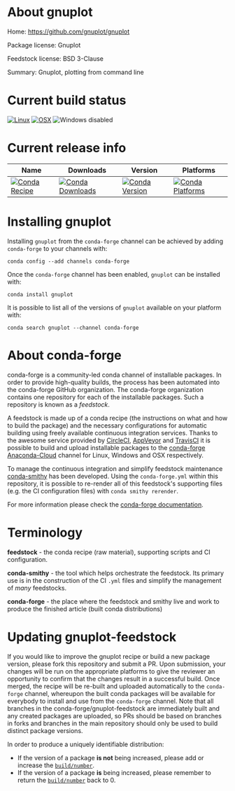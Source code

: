 About gnuplot
=============

Home: https://github.com/gnuplot/gnuplot

Package license: Gnuplot

Feedstock license: BSD 3-Clause

Summary: Gnuplot, plotting from command line



Current build status
====================

[![Linux](https://img.shields.io/circleci/project/github/conda-forge/gnuplot-feedstock/master.svg?label=Linux)](https://circleci.com/gh/conda-forge/gnuplot-feedstock)
[![OSX](https://img.shields.io/travis/conda-forge/gnuplot-feedstock/master.svg?label=macOS)](https://travis-ci.org/conda-forge/gnuplot-feedstock)
![Windows disabled](https://img.shields.io/badge/Windows-disabled-lightgrey.svg)

Current release info
====================

| Name | Downloads | Version | Platforms |
| --- | --- | --- | --- |
| [![Conda Recipe](https://img.shields.io/badge/recipe-gnuplot-green.svg)](https://anaconda.org/conda-forge/gnuplot) | [![Conda Downloads](https://img.shields.io/conda/dn/conda-forge/gnuplot.svg)](https://anaconda.org/conda-forge/gnuplot) | [![Conda Version](https://img.shields.io/conda/vn/conda-forge/gnuplot.svg)](https://anaconda.org/conda-forge/gnuplot) | [![Conda Platforms](https://img.shields.io/conda/pn/conda-forge/gnuplot.svg)](https://anaconda.org/conda-forge/gnuplot) |

Installing gnuplot
==================

Installing `gnuplot` from the `conda-forge` channel can be achieved by adding `conda-forge` to your channels with:

```
conda config --add channels conda-forge
```

Once the `conda-forge` channel has been enabled, `gnuplot` can be installed with:

```
conda install gnuplot
```

It is possible to list all of the versions of `gnuplot` available on your platform with:

```
conda search gnuplot --channel conda-forge
```


About conda-forge
=================

conda-forge is a community-led conda channel of installable packages.
In order to provide high-quality builds, the process has been automated into the
conda-forge GitHub organization. The conda-forge organization contains one repository
for each of the installable packages. Such a repository is known as a *feedstock*.

A feedstock is made up of a conda recipe (the instructions on what and how to build
the package) and the necessary configurations for automatic building using freely
available continuous integration services. Thanks to the awesome service provided by
[CircleCI](https://circleci.com/), [AppVeyor](http://www.appveyor.com/)
and [TravisCI](https://travis-ci.org/) it is possible to build and upload installable
packages to the [conda-forge](https://anaconda.org/conda-forge)
[Anaconda-Cloud](http://docs.anaconda.org/) channel for Linux, Windows and OSX respectively.

To manage the continuous integration and simplify feedstock maintenance
[conda-smithy](http://github.com/conda-forge/conda-smithy) has been developed.
Using the ``conda-forge.yml`` within this repository, it is possible to re-render all of
this feedstock's supporting files (e.g. the CI configuration files) with ``conda smithy rerender``.

For more information please check the [conda-forge documentation](https://conda-forge.org/docs/).

Terminology
===========

**feedstock** - the conda recipe (raw material), supporting scripts and CI configuration.

**conda-smithy** - the tool which helps orchestrate the feedstock.
                   Its primary use is in the construction of the CI ``.yml`` files
                   and simplify the management of *many* feedstocks.

**conda-forge** - the place where the feedstock and smithy live and work to
                  produce the finished article (built conda distributions)


Updating gnuplot-feedstock
==========================

If you would like to improve the gnuplot recipe or build a new
package version, please fork this repository and submit a PR. Upon submission,
your changes will be run on the appropriate platforms to give the reviewer an
opportunity to confirm that the changes result in a successful build. Once
merged, the recipe will be re-built and uploaded automatically to the
`conda-forge` channel, whereupon the built conda packages will be available for
everybody to install and use from the `conda-forge` channel.
Note that all branches in the conda-forge/gnuplot-feedstock are
immediately built and any created packages are uploaded, so PRs should be based
on branches in forks and branches in the main repository should only be used to
build distinct package versions.

In order to produce a uniquely identifiable distribution:
 * If the version of a package **is not** being increased, please add or increase
   the [``build/number``](http://conda.pydata.org/docs/building/meta-yaml.html#build-number-and-string).
 * If the version of a package **is** being increased, please remember to return
   the [``build/number``](http://conda.pydata.org/docs/building/meta-yaml.html#build-number-and-string)
   back to 0.